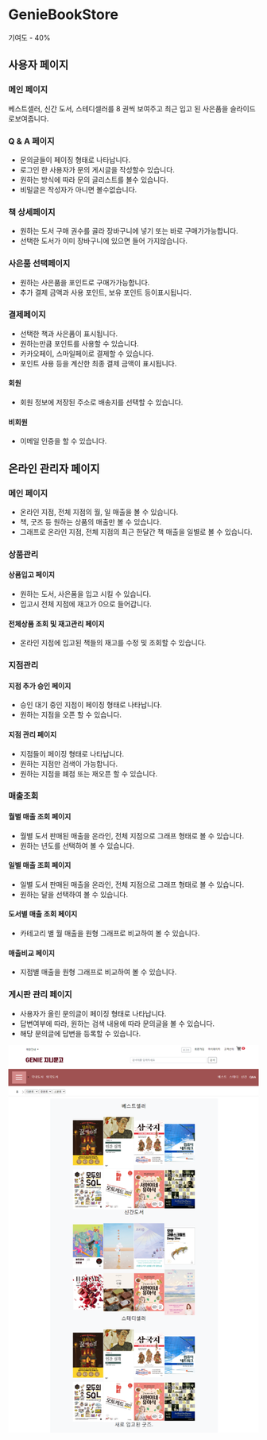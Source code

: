 # GenieBookStore

기여도 - 40%

## 사용자 페이지
### 메인 페이지
베스트셀러, 신간 도서, 스테디셀러를 8 권씩 보여주고 최근 입고 된 사은품을 슬라이드로보여줍니다.
### Q & A 페이지
* 문의글들이 페이징 형태로 나타납니다.
* 로그인 한 사용자가 문의 게시글을 작성할수 있습니다. 
* 원하는 방식에 따라 문의 글리스트를 볼수 있습니다.
* 비밀글은 작성자가 아니면 볼수없습니다.
### 책 상세페이지
* 원하는 도서 구매 권수를 골라 장바구니에 넣기 또는 바로 구매가가능합니다.
* 선택한 도서가 이미 장바구니에 있으면 들어 가지않습니다.
### 사은품 선택페이지 
* 원하는 사은품을 포인트로 구매가가능합니다.
* 추가 결제 금액과 사용 포인트, 보유 포인트 등이표시됩니다.
### 결제페이지
* 선택한 책과 사은품이 표시됩니다.
* 원하는만큼 포인트를 사용할 수 있습니다.
* 카카오페이, 스마일페이로 결제할 수 있습니다.
* 포인트 사용 등을 계산한 최종 결제 금액이 표시됩니다.
#### 회원
* 회원 정보에 저장된 주소로 배송지를 선택할 수 있습니다.
#### 비회원
* 이메일 인증을 할 수 있습니다.

## 온라인 관리자 페이지
### 메인 페이지
* 온라인 지점, 전체 지점의 월, 일 매출을 볼 수 있습니다.
* 책, 굿즈 등 원하는 상품의 매출만 볼 수 있습니다.
* 그래프로 온라인 지점, 전체 지점의 최근 한달간 책 매출을 일별로 볼 수 있습니다.
### 상품관리
#### 상품입고 페이지
* 원하는 도서, 사은품을 입고 시킬 수 있습니다.
* 입고시 전체 지점에 재고가 0으로 들어갑니다.
#### 전체상품 조회 및 재고관리 페이지
* 온라인 지점에 입고된 책들의 재고를 수정 및 조회할 수 있습니다.
### 지점관리
#### 지점 추가 승인 페이지
* 승인 대기 중인 지점이 페이징 형태로 나타납니다.
* 원하는 지점을 오픈 할 수 있습니다.
#### 지점 관리 페이지
* 지점들이 페이징 형태로 나타납니다.
* 원하는 지점만 검색이 가능합니다.
* 원하는 지점을 폐점 또는 재오픈 할 수 있습니다.
### 매출조회
#### 월별 매출 조회 페이지
* 월별 도서 판매된 매출을 온라인, 전체 지점으로 그래프 형태로 볼 수 있습니다.
* 원하는 년도를 선택하여 볼 수 있습니다.
#### 일별 매출 조회 페이지
* 일별 도서 판매된 매출을 온라인, 전체 지점으로 그래프 형태로 볼 수 있습니다.
* 원하는 달을 선택하여 볼 수 있습니다.
#### 도서별 매출 조회 페이지
* 카테고리 별 월 매출을 원형 그래프로 비교하여 볼 수 있습니다.
#### 매출비교 페이지
* 지점별 매출을 원형 그래프로 비교하여 볼 수 있습니다.
### 게시판 관리 페이지
* 사용자가 올린 문의글이 페이징 형태로 나타납니다.
* 답변여부에 따라, 원하는 검색 내용에 따라 문의글을 볼 수 있습니다.
* 해당 문의글에 답변을 등록할 수 있습니다.
<img src="https://github.com/tnals5152/Images/blob/main/localhost_8080_spring_main.do.png" width="700">
